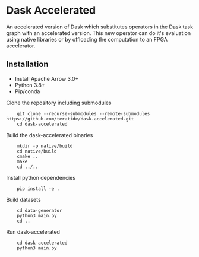 # Dask Accelerated
An accelerated version of Dask which substitutes operators in the Dask task graph with an accelerated version.
This new operator can do it's evaluation using native libraries or by offloading the computation to an FPGA accelerator.

## Installation

* Install Apache Arrow 3.0+
* Python 3.8+
* Pip/conda

Clone the repository including submodules

```
    git clone --recurse-submodules --remote-submodules https://github.com/teratide/dask-accelerated.git
    cd dask-accelerated
```
    
Build the dask-accelerated binaries
```
    mkdir -p native/build
    cd native/build
    cmake ..
    make
    cd ../..
```

Install python dependencies

```
    pip install -e .
```

Build datasets

```
    cd data-generator
    python3 main.py
    cd ..
```

Run dask-accelerated

```
    cd dask-accelerated
    python3 main.py
```